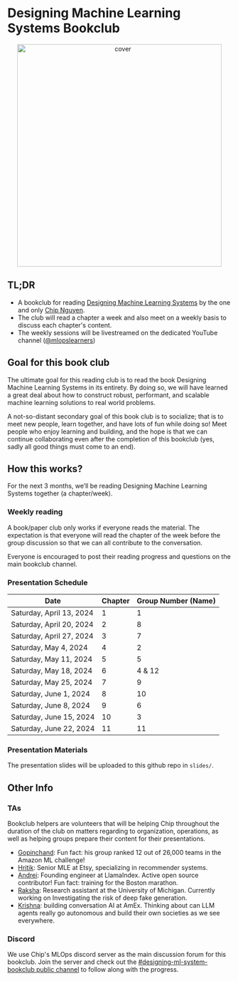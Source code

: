 # Designing Machine Learning Systems Bookclub

<p align="center">
  <img width="460" height="500" src="https://d3ddy8balm3goa.cloudfront.net/dmls/bookclub-cover-transparent.svg" alt="cover">
</p>

## TL;DR

- A bookclub for reading [Designing Machine Learning Systems](https://a.co/d/8QTDDFc) by the one and only [Chip Nguyen](https://huyenchip.com/).
- The club will read a chapter a week and also meet on a weekly basis to discuss each chapter's content.
- The weekly sessions will be livestreamed on the dedicated YouTube channel ([@mlopslearners](https://www.youtube.com/@mlopslearners))

## Goal for this book club

The ultimate goal for this reading club is to read the book Designing Machine
Learning Systems in its entirety. By doing so, we will have learned a great deal
about how to construct robust, performant, and scalable machine learning solutions
to real world problems.

A not-so-distant secondary goal of this book club is to socialize; that is to
meet new people, learn together, and have lots of fun while doing so! Meet people
who enjoy learning and building, and the hope is that we can continue collaborating
even after the completion of this bookclub (yes, sadly all good things must come
to an end).

## How this works?

For the next 3 months, we’ll be reading Designing Machine Learning Systems together
(a chapter/week).

### Weekly reading

A book/paper club only works if everyone reads the material. The expectation is
that everyone will read the chapter of the week before the group discussion so
that we can all contribute to the conversation.

Everyone is encouraged to post their reading progress and questions on the main
bookclub channel.

### Presentation Schedule

| Date                     | Chapter | Group Number (Name) |
|--------------------------|---------|---------------------|
| Saturday, April 13, 2024 | 1       | 1                   |
| Saturday, April 20, 2024 | 2       | 8                   |
| Saturday, April 27, 2024 | 3       | 7                   |
| Saturday, May 4, 2024    | 4       | 2                   |
| Saturday, May 11, 2024   | 5       | 5                   |
| Saturday, May 18, 2024   | 6       | 4 & 12              |
| Saturday, May 25, 2024   | 7       | 9                   |
| Saturday, June 1, 2024   | 8       | 10                  |
| Saturday, June 8, 2024   | 9       | 6                   |
| Saturday, June 15, 2024  | 10      | 3                   |
| Saturday, June 22, 2024  | 11      | 11                  |

### Presentation Materials

The presentation slides will be uploaded to this github repo in `slides/`.

## Other Info

### TAs

Bookclub helpers are volunteers that will be helping Chip throughout the duration
of the club on matters regarding to organization, operations, as well as helping
groups prepare their content for their presentations.

- [Gopinchand](https://www.linkedin.com/in/gopichand-madala-0794b3221/): Fun fact: his group ranked 12 out of 26,000 teams in the Amazon ML challenge!
- [Hritik](https://www.linkedin.com/in/hritikjain/): Senior MLE at Etsy, specializing in recommender systems.
- [Andrei](https://www.linkedin.com/in/nerdai/): Founding engineer at LlamaIndex. Active open source contributor! Fun fact: training for the Boston marathon.
- [Raksha](https://www.linkedin.com/in/raksha-varahamurthy-b5163416b/): Research assistant at the University of Michigan. Currently working on Investigating the risk of deep fake generation.
- [Krishna](https://www.linkedin.com/in/krishnakmaddula/): building conversation AI at AmEx. Thinking about can LLM agents really go autonomous and build their own societies as we see everywhere.

### Discord

We use Chip's MLOps discord server as the main discussion forum for this bookclub.
Join the server and check out the [#designing-ml-system-bookclub public channel](https://discord.gg/3egmFphF)
to follow along with the progress.
